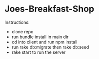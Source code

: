 # Joes-Breakfast-Shop

Instructions:

- clone repo
- run bundle install in main dir
- cd into client and run npm install
- run rake db:migrate then rake db:seed
- rake start to run the server
